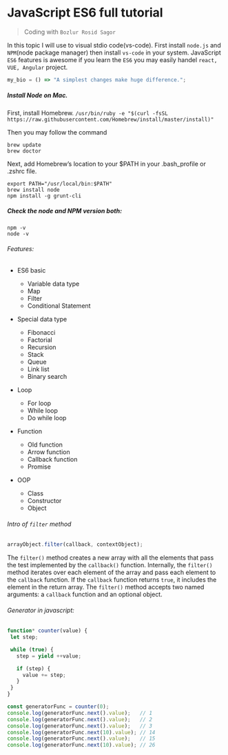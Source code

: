# JavaScript ES6 full tutorial

> Coding with `Bozlur Rosid Sagor`

In this topic I will use to visual stdio code(vs-code). First install `node.js` and `NPM`(node package manager) then install `vs-code` in your system. JavaScript `ES6` features is awesome if you learn the `ES6` you may easily handel `react, VUE, Angular` project.

```javascript
my_bio = () => "A simplest changes make huge difference.";
```

 ##### Install Node on Mac.
 First, install Homebrew.
 ``/usr/bin/ruby -e "$(curl -fsSL https://raw.githubusercontent.com/Homebrew/install/master/install)"``
 
 Then you may follow the command
 ```
 brew update
 brew doctor
 ```
 Next, add Homebrew’s location to your $PATH in your .bash_profile or .zshrc file.
 ```
export PATH="/usr/local/bin:$PATH"
brew install node
npm install -g grunt-cli
```
##### Check the node and NPM version both:
```
npm -v
node -v
```
 
 

###### Features:
- ES6 basic
    - Variable data type
    - Map
    - Filter
    - Conditional Statement
- Special data type
    - Fibonacci
    - Factorial
    - Recursion
    - Stack
    - Queue
    - Link list
    - Binary search

- Loop
    - For loop
    - While loop
    - Do while loop

- Function
    - Old function
    - Arrow function
    - Callback function
    - Promise

- OOP
    - Class
    - Constructor
    - Object 


###### Intro of `filter` method

```javascript
arrayObject.filter(callback, contextObject);
```
The `filter()` method creates a new array with all the elements that pass the test implemented by the `callback()` function.
Internally, the `filter()` method iterates over each element of the array and pass each element to the `callback` function. If the `callback` function returns `true`, it includes the element in the return array.
The `filter()` method accepts two named arguments: a `callback` function and an optional object.


###### Generator in javascript:
```javascript
function* counter(value) {
 let step;

 while (true) {
   step = yield ++value;

   if (step) {
     value += step;
   }
 }
}

const generatorFunc = counter(0);
console.log(generatorFunc.next().value);   // 1
console.log(generatorFunc.next().value);   // 2
console.log(generatorFunc.next().value);   // 3
console.log(generatorFunc.next(10).value); // 14
console.log(generatorFunc.next().value);   // 15
console.log(generatorFunc.next(10).value); // 26
```
